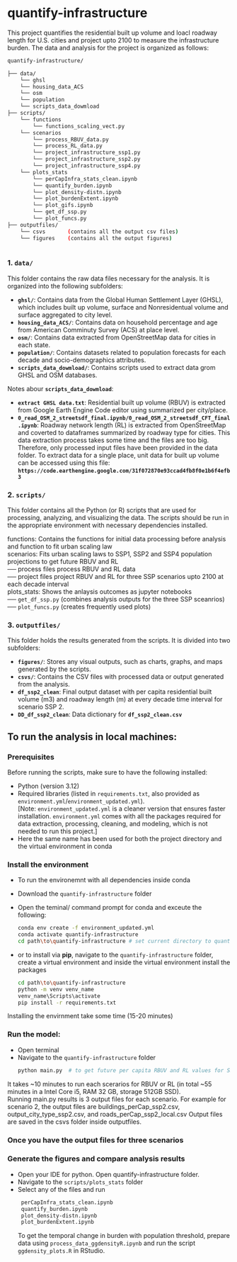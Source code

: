 # quantify-infrastructure
This project quantifies the residential built up volume and loacl roadway length for U.S. cities and project upto 2100 to measure the infrastructure burden.
The data and analysis for the project is organized as follows:

```bash
quantify-infrastructure/

├── data/
    └── ghsl
    └── housing_data_ACS
    └── osm
    └── population
    └── scripts_data_dowmload
├── scripts/
    └── functions
        └── functions_scaling_vect.py
    └── scenarios
        └── process_RBUV_data.py
        └── process_RL_data.py
        └── project_infrastructure_ssp1.py
        └── project_infrastructure_ssp2.py
        └── project_infrastructure_ssp4.py
    └── plots_stats
        └── perCapInfra_stats_clean.ipynb
        └── quantify_burden.ipynb
        └── plot_density-distn.ipynb
        └── plot_burdenExtent.ipynb
        └── plot_gifs.ipynb
        └── get_df_ssp.py
        └── plot_funcs.py 
├── outputfiles/
    └── csvs       (contains all the output csv files)
    └── figures    (contains all the output figures)
   
```

### 1. **`data/`** 
This folder contains the raw data files necessary for the analysis. It is organized into the following subfolders:

- **`ghsl/`**: Contains data from the Global Human Settlement Layer (GHSL), which includes built up volume, surface and Nonresidentual volume and surface aggregated to city level.
- **`housing_data_ACS/`**: Contains data on household percentage and age from American Comminuty Survey (ACS) at place level.
- **`osm/`**: Contains data extracted from OpenStreetMap data for cities in each state.
- **`population/`**: Contains datasets related to population forecasts for each decade and socio-demographics attributes.
- **`scripts_data_dowmload/`**: Contains scripts used to extract data grom GHSL and OSM databases.

Notes abour **`scripts_data_dowmload`**:
- **`extract GHSL data.txt`**: Residential built up volume (RBUV) is extracted from Google Earth Engine Code editor using summarized per city/place.
- **`0_read_OSM_2_streetsdf_final.ipynb/0_read_OSM_2_streetsdf_CFT_final.ipynb`**: Roadway network length (RL) is extracted from OpenStreetMap and coverted to dataframes summarized by roadway type for cities.
This data extraction process takes some time and the files are too big. Therefore, only processed input files have been provided in the data folder.
To extract data for a single place,
unit data for built up volume can be accessed using this file: **`https://code.earthengine.google.com/31f072870e93ccad4fb8f0e1b6f4efb3`**

### 2. **`scripts/`**
This folder contains all the Python (or R) scripts that are used for processing, analyzing, and visualizing the data. The scripts should be run in the appropriate environment with necessary dependencies installed.

functions: Contains the functions for initial data processing before analysis and function to fit urban scaling law     \
scenarios: Fits urban scaling laws to SSP1, SSP2 and SSP4 population projections to get future RBUV and RL              \
         ── process files process RBUV and RL data                                                                      \
         ── project files project RBUV and RL for three SSP scenarios upto 2100 at each decade interval                 \
plots_stats: Shows the anlaysis outcomes as jupyter notebooks                                                           \
         ── `get_df_ssp.py` (combines analysis outputs for the three SSP sceanrios)                                     \
         ── `plot_funcs.py` (creates frequently used plots)                                                               

### 3. **`outputfiles/`**
This folder holds the results generated from the scripts. It is divided into two subfolders:

- **`figures/`**: Stores any visual outputs, such as charts, graphs, and maps generated by the scripts.
- **`csvs/`**: Contains the CSV files with processed data or output generated from the analysis.
- **`df_ssp2_clean`**: Final output dataset with per capita residential built volume (m3) and roadway length (m) at every decade time interval for scenario SSP 2.
- **`DD_df_ssp2_clean`**: Data dictionary for **`df_ssp2_clean.csv`**
  

## To run the analysis in local machines:

### Prerequisites
Before running the scripts, make sure to have the following installed:
- Python (version 3.12)
- Required libraries (listed in `requirements.txt`, also provided as `environment.yml`/`environment_updated.yml`). \
[Note: `environment_updated.yml` is a cleaner version that ensures faster installation. `environment.yml` comes with all the packages required for data extraction, processing, cleaning, and modeling, which is not needed to run this project.] 
- Here the same name has been used for both the project directory and the virtual environment in conda

### Install the environment
- To run the environemnt with all dependencies inside conda
- Download the `quantify-infrastructure` folder
- Open the teminal/ command prompt for conda and exceute the following:
    ```bash
    conda env create -f environment_updated.yml
    conda activate quantify-infrastructure
    cd path\to\quantify-infrastructure # set current directory to quantify-infrastructure
     ```
- or to install via **pip**, navigate to the `quantify-infrastructure` folder, create a virtual environment
  and inside the virtual environment install the packages

    ```bash
    cd path\to\quantify-infrastructure
    python -m venv venv_name
    venv_name\Scripts\activate
    pip install -r requirements.txt
    ```    
Installing the envirnment take some time (15-20 minutes)

### Run the model:
- Open terminal
- Navigate to the `quantify-infrastructure` folder
   ```bash
   python main.py  # to get future per capita RBUV and RL values for SSP1, SSP2 and SSP4 scenarios
   ```
It takes ~10 minutes to run each scerarios for RBUV or RL (in total ~55 minutes in a Intel Core i5, RAM 32 GB, storage 512GB SSD). \
Running main.py results is 3 output files for each scenario. For example for scenario 2, the output files are 
buildings_perCap_ssp2.csv, 
output_city_type_ssp2.csv, and 
roads_perCap_ssp2_local.csv
Output files are saved in the csvs folder inside outputfiles. 

### Once you have the output files for three scenarios 
### Generate the figures and compare analysis results
- Open your IDE for python. Open quantify-infrastructure folder.
- Navigate to the `scripts/plots_stats` folder
- Select any of the files and run
  ```bash
   perCapInfra_stats_clean.ipynb
   quantify_burden.ipynb
   plot_density-distn.ipynb
   plot_burdenExtent.ipynb
   ```
   To get the temporal change in burden with population threshold, prepare data using `process_data_ggdensityR.ipynb` and run the script `ggdensity_plots.R` in RStudio.
